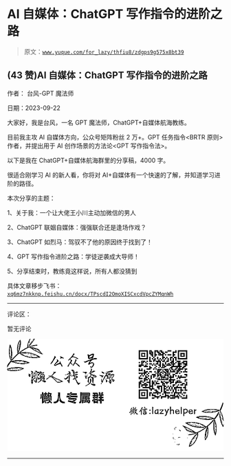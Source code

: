 # AI 自媒体：ChatGPT 写作指令的进阶之路

> 原文：[`www.yuque.com/for_lazy/thfiu8/zdgps9g575x8bt39`](https://www.yuque.com/for_lazy/thfiu8/zdgps9g575x8bt39)

## (43 赞)AI 自媒体：ChatGPT 写作指令的进阶之路

作者： 台风-GPT 魔法师

日期：2023-09-22

大家好，我是台风，一名 GPT 魔法师，ChatGPT+自媒体航海教练。

目前我主攻 AI 自媒体方向，公众号矩阵粉丝 2 万+。GPT 任务指令<BRTR 原则>作者，并提出用于 AI 创作场景的方法论<GPT 写作指令法>。

以下是我在 ChatGPT+自媒体航海群里的分享稿，4000 字。

很适合刚学习 AI 的新人看，你将对 AI+自媒体有一个快速的了解，并知道学习进阶的路径。

本次分享的主题：

1、关于我：一个让大佬王小川主动加微信的男人

2、ChatGPT 联姻自媒体：强强联合还是逢场作戏？

3、ChatGPT 如烈马：驾驭不了他的原因终于找到了！

4、GPT 写作指令进阶之路：学徒逆袭成大导师！

5、分享结束时，教练竟这样说，所有人都没猜到

具体文章移步飞书：[`xq6mz7nkknp.feishu.cn/docx/TPscdI2OmoXISCxcdVpcZYMqnWh`](https://xq6mz7nkknp.feishu.cn/docx/TPscdI2OmoXISCxcdVpcZYMqnWh)

* * *

评论区：

暂无评论

![](img/1c37d505930596d12a88ab23e11aa07a.png)

* * *